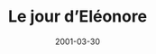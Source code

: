 ---
series: Premier festival du Court Métrage ydéen
title: Le jour d’Eléonore
authors: [Maria Ottoson, Krystof de Parys]
date: 2001-03-30
defectueux: true
---
